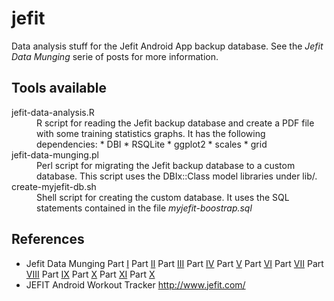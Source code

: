 jefit
=====

Data analysis stuff for the Jefit Android App backup database. See the <i>Jefit Data Munging</i> serie of posts for more information.

Tools available
-------------------------
<dl>
  <dt>jefit-data-analysis.R</dt>
  <dd>R script for reading the Jefit backup database and create a PDF file with some training statistics graphs.
    It has the following dependencies:
    * DBI
    * RSQLite
    * ggplot2
    * scales
    * grid
  </dd>
  <dt>jefit-data-munging.pl</dt>
  <dd>Perl script for migrating the Jefit backup database to a custom database.
  This script uses the DBIx::Class model libraries under lib/.</dd>
  <dt>create-myjefit-db.sh</dt>
  <dd>Shell script for creating the custom database. It uses the SQL
  statements contained in the file <i>myjefit-boostrap.sql</i></dd>
</dl>

References
------------------------
* Jefit Data Munging
  Part [I](http://opensysblog.directorioc.net/2013/08/jefit-data-munging-i-introduction-and.html)
  Part [II](http://opensysblog.directorioc.net/2013/08/jefit-data-munging-ii-better-data-model.html)
  Part [III](http://opensysblog.directorioc.net/2013/08/jefit-data-munging-iii-dude-where-are.html)
  Part [IV](http://opensysblog.directorioc.net/2013/08/jefit-data-munging-iv-populating.html)
  Part [V](http://opensysblog.directorioc.net/2013/09/jefit-data-munging-v-adding-training.html)
  Part [VI](http://opensysblog.directorioc.net/2013/09/jefit-data-munging-v-adding-training.html)
  Part [VII](http://opensysblog.directorioc.net/2013/09/jefit-data-munging-vii-what-now.html)
  Part [VIII](http://opensysblog.directorioc.net/2013/09/jefit-data-munging-vii-what-now.html)
  Part [IX](http://opensysblog.directorioc.net/2013/09/jefit-data-munging-vii-what-now.html)
  Part [X](http://opensysblog.directorioc.net/2013/09/jefit-data-munging-x-even-more-graphs.html)
  Part [XI](http://opensysblog.directorioc.net/2013/09/jefit-data-munging-xi-pure-r.html)
  Part [X](http://opensysblog.directorioc.net/2013/09/jefit-data-munging-xii-final-notes-and.html)
* JEFIT Android Workout Tracker http://www.jefit.com/
